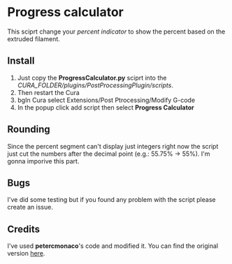 # Progress calculator

This sciprt change your <i>percent indicator</i> to show the percent based on the extruded filament.

## Install
1) Just copy the <b>ProgressCalculator.py</b> sciprt into the <i>CURA_FOLDER/plugins/PostProcessingPlugin/scripts</i>.
2) Then restart the Cura
3) bgIn Cura select Extensions/Post Ptrocessing/Modify G-code
4) In the popup click add script then select <b>Progress Calculator</b>

## Rounding 
Since the percent segment can't display just integers right now the script just cut the numbers after the decimal point (e.g.: 55.75% -> 55%). I'm gonna imporive this part.

## Bugs
I've did some testing but if you found any problem with the script please create an issue.

## Credits 
I've used <b>petercmonaco</b>'s code and modified it.
You can find the original version [here](https://www.thingiverse.com/thing:1220006).
